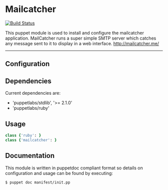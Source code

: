 # Mailcatcher

[![Build Status](https://travis-ci.org/actionjack/puppet-mailcatcher.png?branch=master)](https://travis-ci.org/actionjack/puppet-mailcatcher)

This puppet module is used to install and configure the mailcatcher application.
MailCatcher runs a super simple SMTP server which catches any message sent to it to display in a web interface.
http://mailcatcher.me/

* * *

## Configuration


## Dependencies

Current dependencies are:

 * 'puppetlabs/stdlib', '>= 2.1.0'
 * 'puppetlabs/ruby'

## Usage



```ruby
class {'ruby': }
class {'mailcatcher': }
```

## Documentation

This module is written in puppetdoc compliant format so details on configuration and usage can be found by executing:

```bash
$ puppet doc manifest/init.pp
```
